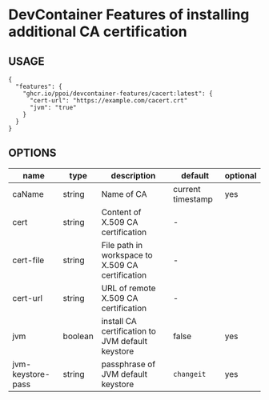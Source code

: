 # DevContainer Features of installing additional CA certification

## USAGE
```
{
  "features": {
    "ghcr.io/ppoi/devcontainer-features/cacert:latest": {
      "cert-url": "https://example.com/cacert.crt"
      "jvm": "true"
    }
  }
}
```

## OPTIONS

| name | type | description | default | optional |
| --- | --- | --- | --- | ---- |
| caName | string | Name of CA | current timestamp | yes |
| cert | string | Content of X.509 CA certification | - | |
| cert-file | string | File path in workspace to X.509 CA certification | - | |
| cert-url | string | URL of remote X.509 CA certification | - | |
| jvm | boolean | install CA certification to JVM default keystore | false | yes |
| jvm-keystore-pass | string | passphrase of JVM default keystore | `changeit` | yes |